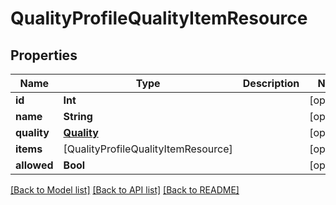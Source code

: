 # QualityProfileQualityItemResource

## Properties
Name | Type | Description | Notes
------------ | ------------- | ------------- | -------------
**id** | **Int** |  | [optional] 
**name** | **String** |  | [optional] 
**quality** | [**Quality**](Quality.md) |  | [optional] 
**items** | [QualityProfileQualityItemResource] |  | [optional] 
**allowed** | **Bool** |  | [optional] 

[[Back to Model list]](../README.md#documentation-for-models) [[Back to API list]](../README.md#documentation-for-api-endpoints) [[Back to README]](../README.md)


